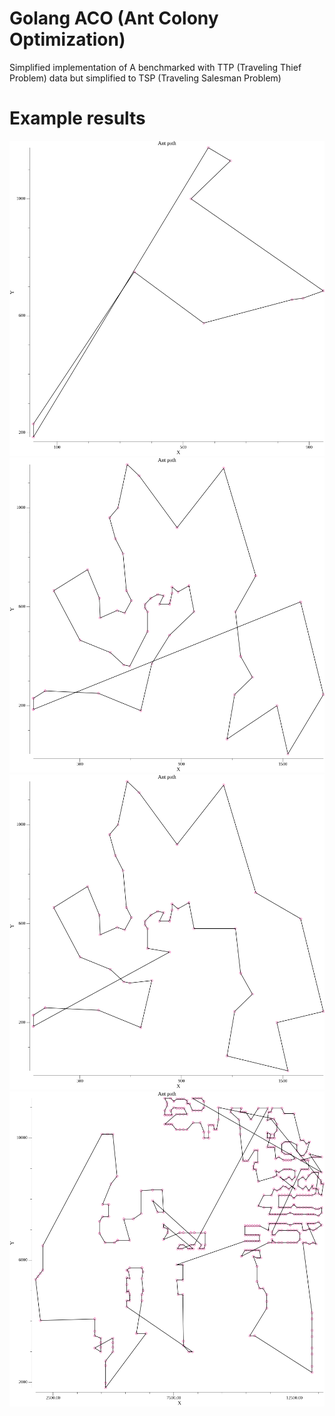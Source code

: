 # Golang ACO (Ant Colony Optimization)
Simplified implementation of A benchmarked with TTP (Traveling Thief Problem) data but simplified to TSP (Traveling Salesman Problem)

# Example results
![trivial_0_res](./doc/results/result_of_trivial_0.ttp.png)
![easy_0_res](./doc/results/result_of_easy_0.ttp.png)
![medium_0_res](./doc/results/result_of_medium_0.ttp.png)
![hard_0_res](./doc/results/result_of_hard_0.ttp.png)
